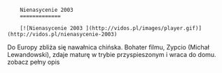 
        Nienasycenie 2003 
        =============
        
        [![Nienasycenie 2003 ](http://vidos.pl/images/player.gif)](http://vidos.pl/nienasycenie-2003)
        
        
 Do Europy zbliża się nawałnica chińska. Bohater filmu, Zypcio (Michał Lewandowski), zdaje maturę w trybie przyspieszonym i wraca do domu. zobacz pełny opis
    